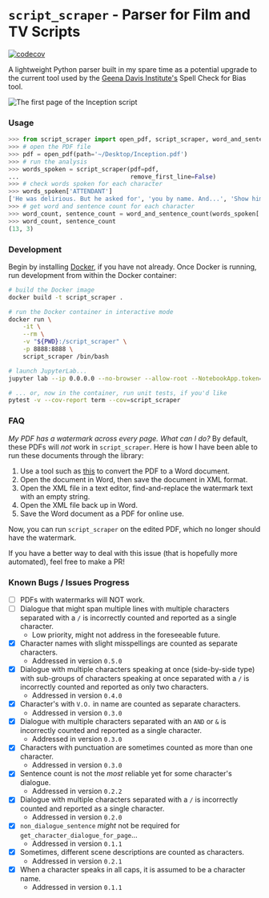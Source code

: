 # `script_scraper` - Parser for Film and TV Scripts

[![codecov](https://codecov.io/gh/nathancooperjones/script-scraper/branch/master/graph/badge.svg?token=4YKUOBQM53)](https://codecov.io/gh/nathancooperjones/script-scraper)

A lightweight Python parser built in my spare time as a potential upgrade to the current tool used by the [Geena Davis Institute's](https://seejane.org) Spell Check for Bias tool.

![The first page of the Inception script](https://nathancooperjones.com/wp-content/uploads/2020/05/2-1024x888.jpg)

### Usage
```python
>>> from script_scraper import open_pdf, script_scraper, word_and_sentence_count
>>> # open the PDF file
>>> pdf = open_pdf(path='~/Desktop/Inception.pdf')
>>> # run the analysis
>>> words_spoken = script_scraper(pdf=pdf,
...                               remove_first_line=False)
>>> # check words spoken for each character
>>> words_spoken['ATTENDANT']
['He was delirious. But he asked for', 'you by name. And...', 'Show him.']
>>> # get word and sentence count for each character
>>> word_count, sentence_count = word_and_sentence_count(words_spoken['ATTENDANT'])
>>> word_count, sentence_count
(13, 3)
```

### Development
Begin by installing [Docker](https://docs.docker.com/install/), if you have not already. Once Docker is running, run development from within the Docker container:

```bash
# build the Docker image
docker build -t script_scraper .

# run the Docker container in interactive mode
docker run \
    -it \
    --rm \
    -v "${PWD}:/script_scraper" \
    -p 8888:8888 \
    script_scraper /bin/bash

# launch JupyterLab...
jupyter lab --ip 0.0.0.0 --no-browser --allow-root --NotebookApp.token='' --NotebookApp.password=''

# ... or, now in the container, run unit tests, if you'd like
pytest -v --cov-report term --cov=script_scraper
```

### FAQ
_My PDF has a watermark across every page. What can I do?_
By default, these PDFs will _not_ work in `script_scraper`. Here is how I have been able to run these documents through the library:

1. Use a tool such as [this](https://smallpdf.com/pdf-to-word) to convert the PDF to a Word document.
2. Open the document in Word, then save the document in XML format.
3. Open the XML file in a text editor, find-and-replace the watermark text with an empty string.
4. Open the XML file back up in Word.
5. Save the Word document as a PDF for online use.

Now, you can run `script_scraper` on the edited PDF, which no longer should have the watermark.

If you have a better way to deal with this issue (that is hopefully more automated), feel free to make a PR!

### Known Bugs / Issues Progress
- [ ] PDFs with watermarks will NOT work.
- [ ] Dialogue that might span multiple lines with multiple characters separated with a `/` is incorrectly counted and reported as a single character.
  - Low priority, might not address in the foreseeable future.
- [X] Character names with slight misspellings are counted as separate characters.
  - Addressed in version `0.5.0`
- [X] Dialogue with multiple characters speaking at once (side-by-side type) with sub-groups of characters speaking at once separated with a `/` is incorrectly counted and reported as only two characters.
  - Addressed in version `0.4.0`
- [X] Character's with `V.O.` in name are counted as separate characters.
  - Addressed in version `0.3.0`
- [X] Dialogue with multiple characters separated with an `AND` or `&` is incorrectly counted and reported as a single character.
  - Addressed in version `0.3.0`
- [X] Characters with punctuation are sometimes counted as more than one character.
  - Addressed in version `0.3.0`
- [X] Sentence count is not the _most_ reliable yet for some character's dialogue.
  - Addressed in version `0.2.2`
- [X] Dialogue with multiple characters separated with a `/` is incorrectly counted and reported as a single character.
  - Addressed in version `0.2.0`
- [X] `non_dialogue_sentence` _might_ not be required for `get_character_dialogue_for_page`...
  - Addressed in version `0.1.1`
- [X] Sometimes, different scene descriptions are counted as characters.
  - Addressed in version `0.2.1`
- [X] When a character speaks in all caps, it is assumed to be a character name.
  - Addressed in version `0.1.1`

